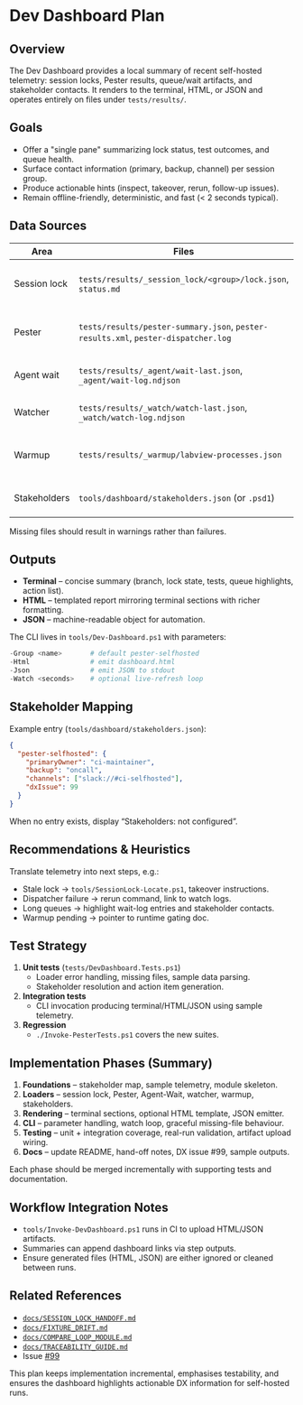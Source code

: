 <!-- markdownlint-disable-next-line MD041 -->
# Dev Dashboard Plan

## Overview

The Dev Dashboard provides a local summary of recent self-hosted telemetry: session locks,
Pester results, queue/wait artifacts, and stakeholder contacts. It renders to the terminal,
HTML, or JSON and operates entirely on files under `tests/results/`.

## Goals

- Offer a "single pane" summarizing lock status, test outcomes, and queue health.
- Surface contact information (primary, backup, channel) per session group.
- Produce actionable hints (inspect, takeover, rerun, follow-up issues).
- Remain offline-friendly, deterministic, and fast (< 2 seconds typical).

## Data Sources

| Area | Files | Purpose |
| ---- | ----- | ------- |
| Session lock | `tests/results/_session_lock/<group>/lock.json`, `status.md` | Ownership, queue wait, heartbeat |
| Pester | `tests/results/pester-summary.json`, `pester-results.xml`, `pester-dispatcher.log` | Totals, failures, dispatcher exit code |
| Agent wait | `tests/results/_agent/wait-last.json`, `_agent/wait-log.ndjson` | Queue durations, outliers |
| Watcher | `tests/results/_watch/watch-last.json`, `_watch/watch-log.ndjson` | Live watcher status |
| Warmup | `tests/results/_warmup/labview-processes.json` | LabVIEW runtime warmup state |
| Stakeholders | `tools/dashboard/stakeholders.json` (or `.psd1`) | Owners, channels, DX issue |

Missing files should result in warnings rather than failures.

## Outputs

- **Terminal** – concise summary (branch, lock state, tests, queue highlights, action list).
- **HTML** – templated report mirroring terminal sections with richer formatting.
- **JSON** – machine-readable object for automation.

The CLI lives in `tools/Dev-Dashboard.ps1` with parameters:

```powershell
-Group <name>       # default pester-selfhosted
-Html               # emit dashboard.html
-Json               # emit JSON to stdout
-Watch <seconds>    # optional live-refresh loop
```

## Stakeholder Mapping

Example entry (`tools/dashboard/stakeholders.json`):

```json
{
  "pester-selfhosted": {
    "primaryOwner": "ci-maintainer",
    "backup": "oncall",
    "channels": ["slack://#ci-selfhosted"],
    "dxIssue": 99
  }
}
```

When no entry exists, display “Stakeholders: not configured”.

## Recommendations & Heuristics

Translate telemetry into next steps, e.g.:

- Stale lock → `tools/SessionLock-Locate.ps1`, takeover instructions.
- Dispatcher failure → rerun command, link to watch logs.
- Long queues → highlight wait-log entries and stakeholder contacts.
- Warmup pending → pointer to runtime gating doc.

## Test Strategy

1. **Unit tests** (`tests/DevDashboard.Tests.ps1`)
   - Loader error handling, missing files, sample data parsing.
   - Stakeholder resolution and action item generation.
2. **Integration tests**
   - CLI invocation producing terminal/HTML/JSON using sample telemetry.
3. **Regression**
   - `./Invoke-PesterTests.ps1` covers the new suites.

## Implementation Phases (Summary)

1. **Foundations** – stakeholder map, sample telemetry, module skeleton.
2. **Loaders** – session lock, Pester, Agent-Wait, watcher, warmup, stakeholders.
3. **Rendering** – terminal sections, optional HTML template, JSON emitter.
4. **CLI** – parameter handling, watch loop, graceful missing-file behaviour.
5. **Testing** – unit + integration coverage, real-run validation, artifact upload wiring.
6. **Docs** – update README, hand-off notes, DX issue #99, sample outputs.

Each phase should be merged incrementally with supporting tests and documentation.

## Workflow Integration Notes

- `tools/Invoke-DevDashboard.ps1` runs in CI to upload HTML/JSON artifacts.
- Summaries can append dashboard links via step outputs.
- Ensure generated files (HTML, JSON) are either ignored or cleaned between runs.

## Related References

- [`docs/SESSION_LOCK_HANDOFF.md`](./SESSION_LOCK_HANDOFF.md)
- [`docs/FIXTURE_DRIFT.md`](./FIXTURE_DRIFT.md)
- [`docs/COMPARE_LOOP_MODULE.md`](./COMPARE_LOOP_MODULE.md)
- [`docs/TRACEABILITY_GUIDE.md`](./TRACEABILITY_GUIDE.md)
- Issue [#99](https://github.com/LabVIEW-Community-CI-CD/compare-vi-cli-action/issues/99)

This plan keeps implementation incremental, emphasises testability, and ensures the dashboard
highlights actionable DX information for self-hosted runs.
